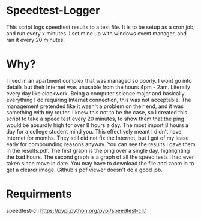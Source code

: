 # Speedtest-Logger
This script logs speedtest results to a text file. It is to be setup as a cron job, and run every x minutes. I set mine up with windows event manager, and ran it every 20 minutes. 

# Why?
I lived in an apartment complex that was managed so poorly. I wont go into details but their Internet was unusable from the hours 4pm - 2am. Literally every day like clockwork. Being a computer science major and basically everything I do requiring Internet connection, this was not acceptable. The management pretended like it wasn't a problem on their end, and it was something with my router. I knew this not to be the case, so I created this script to take a speed test every 20 minutes, to show them that the ping would be absurdly high for over 8 hours a day. The most import 8 hours a day for a college student mind you. This effectively meant I didn’t have Internet for months. They still did not fix the Internet, but I got of my lease early for compounding reasons anyway. You can see the results I gave them in the results.pdf. The first graph is the ping over a single day, highlighting the bad hours. The second graph is a graph of all the speed tests I had ever taken since move in date. You may have to download the file and zoom in to get a clearer image. Github's pdf viewer doesn't do a good job.

# Requirments
speedtest-cli https://pypi.python.org/pypi/speedtest-cli/